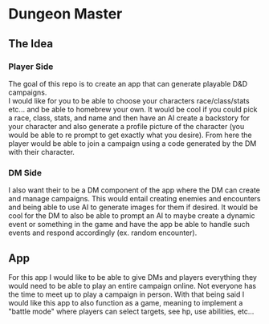# Dungeon Master

## The Idea
### Player Side
The goal of this repo is to create an app that can generate playable D&D campaigns.<br>
I would like for you to be able to choose your characters race/class/stats etc... and be able to homebrew your own.
It would be cool if you could pick a race, class, stats, and name and then have an AI create a backstory for your character
and also generate a profile picture of the character (you would be able to re prompt to get exactly what you desire).
From here the player would be able to join a campaign using a code generated by the DM with their character.


### DM Side
I also want their to be a DM component of the app where the DM can create and manage 
campaigns. This would entail creating enemies and encounters and being able to use AI to generate images for them if desired.
It would be cool for the DM to also be able to prompt an AI to maybe create a dynamic event or something in the game and have
the app be able to handle such events and respond accordingly (ex. random encounter).

## App
For this app I would like to be able to give DMs and players everything they would need to be able to play an entire campaign
online. Not everyone has the time to meet up to play a campaign in person. With that being said I would like this app to also
function as a game, meaning to implement a "battle mode" where players can select targets, see hp, use abilities, etc...


